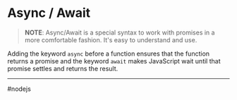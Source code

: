 # Async / Await

> **NOTE**: Async/Await is a special syntax to work with promises in a more comfortable fashion. It's easy to understand and use. 

Adding the keyword `async` before a function ensures that the function returns a promise and the keyword `await` makes JavaScript wait until that promise settles and returns the result.

---

#nodejs